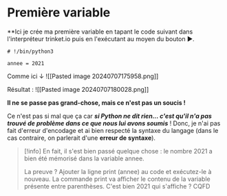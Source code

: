 # Première variable

**Ici je crée ma première variable en tapant le code suivant dans l'interpréteur trinket.io puis en l'exécutant au moyen du bouton ▶.

```
# !/bin/python3

annee = 2021
```

Comme ici ↓
![[Pasted image 20240707175958.png]]

Résultat : ![[Pasted image 20240707180028.png]]

**Il ne se passe pas grand-chose, mais ce n'est pas un soucis !**

Ce n'est pas si mal que ça car ***si Python ne dit rien... c'est qu'il n'a pas trouvé de problème dans ce que nous lui avons soumis*** !
Donc, je n'ai pas fait d'erreur d'encodage et ai bien respecté la syntaxe du langage (dans le cas contraire, on parlerait d'une **erreur de syntaxe**).

>[!info] En fait, il s'est bien passé quelque chose : le nombre 2021 a bien été mémorisé dans la variable annee. 
>
>La preuve ? Ajouter la ligne print (annee) au code et exécutez-le à nouveau.
>La commande print va afficher le contenu de la variable présente entre parenthèses. C'est bien 2021 qui s'affiche ? CQFD




